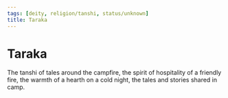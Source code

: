 ```yaml
---
tags: [deity, religion/tanshi, status/unknown]
title: Taraka
---
```

# Taraka

The tanshi of tales around the campfire, the spirit of hospitality of a friendly fire, the warmth of a hearth on a cold night, the tales and stories shared in camp. 

